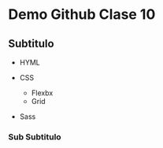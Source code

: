 # Demo Github Clase 10

## Subtitulo

* HYML

* CSS
    * Flexbx
    * Grid
    
* Sass

### Sub Subtitulo

